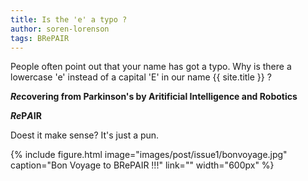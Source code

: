 ```yaml
---
title: Is the 'e' a typo ?
author: soren-lorenson
tags: BRePAIR
---
```


People often point out that your name has got a typo. Why is there a lowercase 'e' instead of a capital 'E' in our name {{ site.title }} ?

<strong><blue><em>Re</em></blue>covering from <blue>P</blue>arkinson's by <blue>A</blue>ritificial <blue>I</blue>ntelligence and <blue>R</blue>obotics</strong>

<strong><blue><em>Re</em>P</blue><blueinvt><em>A</em>I</blueinvt><blue>R</blue></strong>

Doest it make sense? It's just a pun.

{%
  include figure.html
  image="images/post/issue1/bonvoyage.jpg"
  caption="Bon Voyage to BRePAIR !!!"
  link=""
  width="600px"
%}
